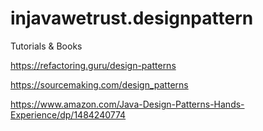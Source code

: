 # injavawetrust.designpattern


Tutorials & Books

https://refactoring.guru/design-patterns

https://sourcemaking.com/design_patterns

https://www.amazon.com/Java-Design-Patterns-Hands-Experience/dp/1484240774
